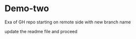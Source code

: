 # Demo-two
Exa of GH repo starting on remote side with new branch name

update the readme file and proceed

